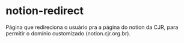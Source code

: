 # notion-redirect

Página que redireciona o usuário pra a página do notion da CJR, para permitir o domínio customizado (notion.cjr.org.br).
